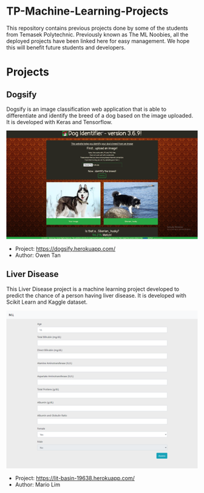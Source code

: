 # TP-Machine-Learning-Projects
This repository contains previous projects done by some of the students from Temasek Polytechnic. Previously known as The ML Noobies, all the deployed projects have been linked here for easy management. We hope this will benefit future students and developers.

# Projects
## Dogsify
Dogsify is an image classification web application that is able to differentiate and identify the breed of a dog based on the image uploaded. It is developed with Keras and Tensorflow.

![alt text](dogsify.PNG "Dogsify")

  * Project: https://dogsify.herokuapp.com/
  * Author: Owen Tan
  
## Liver Disease
This Liver Disease project is a machine learning project developed to predict the chance of a person having liver disease. It is developed with Scikit Learn and Kaggle dataset.

![alt text](liver.PNG "Liver Disease")

  * Project: https://lit-basin-19638.herokuapp.com/
  * Author: Mario Lim





